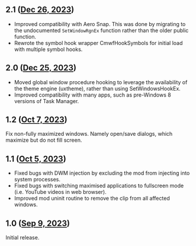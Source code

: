 ## 2.1 ([Dec 26, 2023](https://github.com/ramensoftware/windhawk-mods/blob/71368b0ce9133d13dbe076d0a045cfbfc1762401/mods/classic-maximized-windows-fix.wh.cpp))

- Improved compatibility with Aero Snap. This was done by migrating to the undocumented `SetWindowRgnEx` function rather than the older public function.
- Rewrote the symbol hook wrapper CmwfHookSymbols for initial load with multiple symbol hooks.

## 2.0 ([Dec 25, 2023](https://github.com/ramensoftware/windhawk-mods/blob/a7051cb16cec7d50699a66aa4c47ab939c48f28c/mods/classic-maximized-windows-fix.wh.cpp))

- Moved global window procedure hooking to leverage the availability of the theme engine (uxtheme), rather than using SetWindowsHookEx.
- Improved compatibility with many apps, such as pre-Windows 8 versions of Task Manager.

## 1.2 ([Oct 7, 2023](https://github.com/ramensoftware/windhawk-mods/blob/0c2abf98ba3649753230cc5067fe8833cecf0723/mods/classic-maximized-windows-fix.wh.cpp))

Fix non-fully maximized windows. Namely open/save dialogs, which maximize but do not fill screen.

## 1.1 ([Oct 5, 2023](https://github.com/ramensoftware/windhawk-mods/blob/dd1d6601678911e85086109e88e21ca47785feb5/mods/classic-maximized-windows-fix.wh.cpp))

- Fixed bugs with DWM injection by excluding the mod from injecting into system processes.
- Fixed bugs with switching maximised applications to fullscreen mode (i.e. YouTube videos in web browser).
- Improved mod uninit routine to remove the clip from all affected windows.

## 1.0 ([Sep 9, 2023](https://github.com/ramensoftware/windhawk-mods/blob/59d4fcd662a854e70f166ea1756cf92ca940b02e/mods/classic-maximized-windows-fix.wh.cpp))

Initial release.
